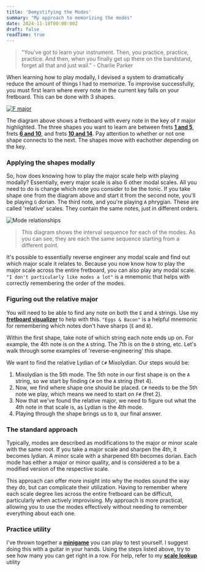 ```yaml
---
title: 'Demystifying the Modes'
summary: "My approach to memorizing the modes"  
date: 2024-11-18T00:00:00Z
draft: false
readTime: true 
---
```


>"You've got to learn your instrument. Then, you practice, practice, practice. And then, when you 
>finally get up there on the bandstand, forget all that and just wail." - Charlie Parker

When learning how to play modally, I devised a system to dramatically reduce the amount of things I had to memorize. To improvise 
successfully, you must first learn where every note in the current key falls on your fretboard. This can be done with 3 shapes. 

[![F major](/img/f-major.png)](/fretboard/?scale=f+major&accidentals=flats&startFret=1&endFret=14)

The diagram above shows a fretboard with every note in the key of `F` major highlighted. The three shapes you want to learn are between 
frets [**1 and 5**](/fretboard/?startFret=1&endFret=5&scale=f+major&accidentals=flats), 
frets [**6 and 10**](/fretboard/?startFret=6&endFret=10&scale=f+major&accidentals=flats), and 
frets [**10 and 14**](/fretboard/?startFret=10&endFret=14&scale=f+major&accidentals=flats). 
Pay attention to whether or not one shape connects to the next. The shapes move with eachother depending on the key.

### Applying the shapes modally
So, how does knowing how to play the major scale help with playing modally? Essentially, every major scale is also 6 other modal scales. 
All you need to do is change which note you consider to be the tonic. If you take shape one from the diagram above and start it from the second 
note, you'll be playing `G` dorian. The third note, and you're playing `A` phrygian. These are called 'relative' scales. They contain the same 
notes, just in different orders.

![Mode relationships](/img/mode-relationships.png)

>This diagram shows the interval sequence for each of the modes. As you can see, they are each the same sequence starting from a different point. 

It's possible to essentially reverse engineer any modal scale and find out which major scale it relates to. Because you now know how to play the 
major scale across the entire fretboard, you can also play any modal scale. `"I don't particularly like modes a lot"` is a mnemonic that helps with 
correctly remembering the order of the modes.

### Figuring out the relative major
You will need to be able to find any note on both the `E` and `A` strings. Use my [**fretboard visualizer**](/fretboard) to help with this. 
`"Eggs & Bacon"` is a helpful mnemonic for remembering which notes don't have sharps (`E` and `B`).

Within the first shape, take note of which string each note ends up on. For example, the 4th note is on the `A` string. The 7th is on the 
`D` string, etc. Let's walk through some examples of 'reverse-engineering' this shape. 

We want to find the relative Lydian of `C#` Mixolydian. Our steps would be: 
1) Mixolydian is the 5th mode. The 5th note in our first shape is on the `A` string, so we start by finding `C#` on the `A` string (fret 4). 
2) Now, we find where shape one should be placed. `C#` needs to be the 5th note we play, which means we need to start on `F#` (fret 2). 
3) Now that we've found the relative major, we need to figure out what the 4th note in that scale is, as Lydian is the 4th mode. 
4) Playing through the shape brings us to `B`, our final answer.  

### The standard approach
Typically, modes are described as modifications to the major or minor scale with the same root. If you take a major scale and sharpen the 4th, it 
becomes lydian. A minor scale with a sharpened 6th becomes dorian. Each mode has either a major or minor quality, and is considered a to be a modified 
version of the respective scale. 

This approach can offer more insight into why the modes sound the way they do, but can complicate their utilization. Having to remember where each scale
degree lies across the entire fretboard can be difficult, particularly when actively improvising. My approach is more practical, allowing you to use the 
modes effectively without needing to remember everything about each one. 

### Practice utility
I've thrown together a [**minigame**](/scale-game) you can play to test yourself. I suggest doing this with a guitar in your hands. Using the steps listed 
above, try to see how many you can get right in a row. For help, refer to my [**scale lookup**](/scale-lookup) utility
